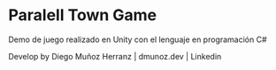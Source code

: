 <h1> Paralell Town Game </h1>
Demo de juego realizado en Unity con el lenguaje en programación C#


Develop by Diego Muñoz Herranz | dmunoz.dev | Linkedin
